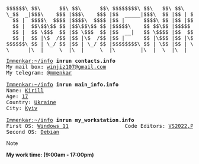 <pre>

$$$$$$\ $$\      $$\ $$\      $$\ $$$$$$$$\ $$\   $$\ $$\   $$\  $$$$$$\  $$$$$$$\  
\_$$  _|$$$\    $$$ |$$$\    $$$ |$$  _____|$$$\  $$ |$$ | $$  |$$  __$$\ $$  __$$\ 
  $$ |  $$$$\  $$$$ |$$$$\  $$$$ |$$ |      $$$$\ $$ |$$ |$$  / $$ /  $$ |$$ |  $$ |
  $$ |  $$\$$\$$ $$ |$$\$$\$$ $$ |$$$$$\    $$ $$\$$ |$$$$$  /  $$$$$$$$ |$$$$$$$  |
  $$ |  $$ \$$$  $$ |$$ \$$$  $$ |$$  __|   $$ \$$$$ |$$  $$<   $$  __$$ |$$  __$$< 
  $$ |  $$ |\$  /$$ |$$ |\$  /$$ |$$ |      $$ |\$$$ |$$ |\$$\  $$ |  $$ |$$ |  $$ |
$$$$$$\ $$ | \_/ $$ |$$ | \_/ $$ |$$$$$$$$\ $$ | \$$ |$$ | \$$\ $$ |  $$ |$$ |  $$ |
\______|\__|     \__|\__|     \__|\________|\__|  \__|\__|  \__|\__|  \__|\__|  \__|
</pre>

<pre>
<a href="">Immenkar:~/info</a> <strong>inrun contacts.info</strong>
My mail box: <a href="">winjiz107@gmail.com</a>
My telegram: <a href="">@mmenkar</a>
 
<a href="">Immenkar:~/info</a> <strong>inrun main_info.info</strong>
Name: <a href="">Kirill</a>
Age: <a href="">17</a>
Country: <a href="">Ukraine</a>
City: <a href="">Kyiv</a>

<a href="">Immenkar:~/info</a> <strong>inrun my_workstation.info</strong>
First OS: <a href="">Windows 11</a>                  Code Editors: <a href="">VS2022,PyCharm,DevC++,CLion</a>
Second OS: <a href="">Debian</a>            
</pre>

> [!NOTE]
> <strong>My work time: (9:00am - 17:00pm)</strong>
